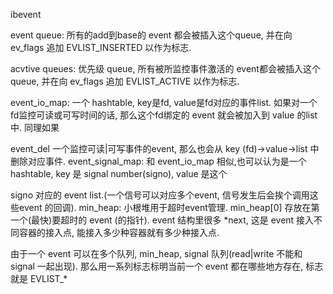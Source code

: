 ibevent

event queue: 所有的add到base的 event 都会被插入这个queue, 并在向 ev_flags 追加 EVLIST_INSERTED 以作为标志.

acvtive queues: 优先级 queue, 所有被所监控事件激活的
event都会被插入这个 queue, 并在向 ev_flags 追加 EVLIST_ACTIVE 以作为标志.

event_io_map: 一个 hashtable, key是fd, value是fd对应的事件list. 如果对一个fd监控可读或可写时间的话, 那么这个fd绑定的 event 就会被加入到 value 的list 中. 同理如果 

event_del 一个监控可读|可写事件的event, 那么也会从 key
(fd)->value->list 中删除对应事件.
event_signal_map: 和 event_io_map 相似,也可以认为是一个 hashtable, key 是 signal number(signo), value 是这个 

signo 对应的 event list.(一个信号可以对应多个event, 信号发生后会挨个调用这些event 的回调).
min_heap: 小根堆用于超时event管理. min_heap[0] 存放在第一个(最快)要超时的 event (的指针).
event 结构里很多 *next, 这是 event 接入不同容器的接入点, 能接入多少种容器就有多少种接入点.


由于一个 event 可以在多个队列, min_heap, signal 队列(read|write 不能和 signal 一起出现). 那么用一系列标志标明当前一个 event 都在哪些地方存在, 标志就是 EVLIST_*